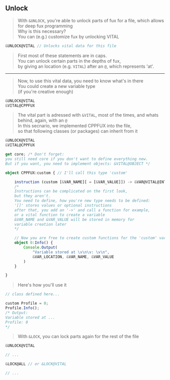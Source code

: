 ## Unlock

> With `&UNLOCK`, you're able to unlock parts of fux for a file, which allows for deep fux programming<br>
> Why is this necessary? 
> <br>You can (e.g.) customize fux by unlocking VITAL
```ts
&UNLOCK@VITAL // Unlocks vital data for this file
```
> First most of these statements are in caps.<br>
> You can unlock certain parts in the depths of fux,<br>
> by giving an location (e.g. `VITAL`) after an `@`, which represents 'at'.
---
> Now, to use this vital data, you need to know what's in there<br>
> You could create a new variable type<br>
> (if you're creative enough)
```ts
&UNLOCK@VITAL
&VITAL@CPPFUX
```
> The vital part is adressed with `&VITAL`, most of the times, and whats behind, again, with an `@`<br>
> In this secnario, we implemented CPPFUX into the file,<br>
> so that following classes (or packages) can inherit from it

```ts
&UNLOCK@VITAL
&VITAL@CPPFUX

get core; /* Don't forget: 
you still need core if you don't want to define everything new.
But if you want, you need to implement objects: &VITAL@OBJECT */

object CPPFUX:custom { // I'll call this type 'custom'

    instruction (custom [&VAR_NAME][ = [&VAR_VALUE]]) -> &VAR@VITAL@INT // This variable type will store integers
    /*
    Instructions can be complicated on the first look, 
    but they aren't.
    You need to define, how you're new type needs to be defined:
    '[]' stores values or optional instructions
    after that, you add an '->' and call a function for example, 
    or a vital function to create a variable
    &VAR_NAME and &VAR_VALUE will be stored in memory for 
    variable creation later
    */

    // Now you are free to create custom functions for the 'custom' variable type
    object 0:Info() {
        Console.Output(
            "Variable stored at \v\n\v: \v\n",
            &VAR_LOCATION, &VAR_NAME, &VAR_VALUE
        )
    }

}
```
> Here's how you'll use it
```ts
// class defined here...

custom Profile = 0;
Profile.Info();
/* Output:
Variable stored at ...
Profile: 0
*/
```

> With `&LOCK`, you can lock parts again for the rest of the file

```ts
&UNLOCK@VITAL

// ...

&LOCK@ALL // or &LOCK@VITAL

// ...